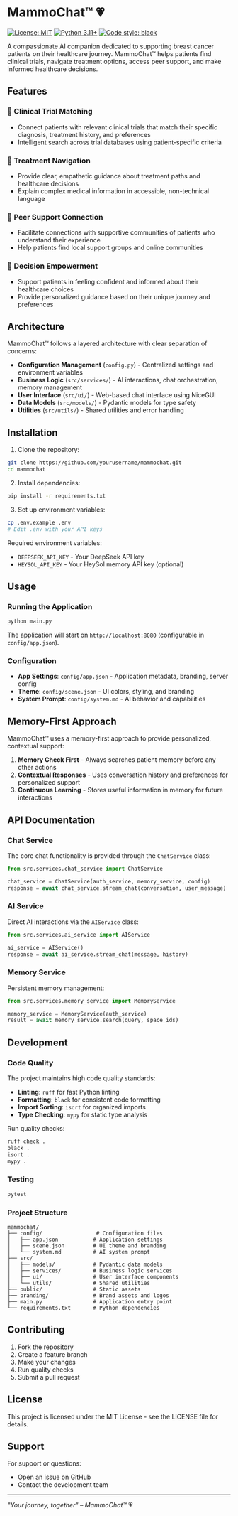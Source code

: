 # MammoChat™ 💗

[![License: MIT](https://img.shields.io/badge/License-MIT-yellow.svg)](https://opensource.org/licenses/MIT)
[![Python 3.11+](https://img.shields.io/badge/python-3.11+-blue.svg)](https://www.python.org/downloads/)
[![Code style: black](https://img.shields.io/badge/code%20style-black-000000.svg)](https://github.com/psf/black)

A compassionate AI companion dedicated to supporting breast cancer patients on their healthcare journey. MammoChat™ helps patients find clinical trials, navigate treatment options, access peer support, and make informed healthcare decisions.

## Features

### 🔬 Clinical Trial Matching
- Connect patients with relevant clinical trials that match their specific diagnosis, treatment history, and preferences
- Intelligent search across trial databases using patient-specific criteria

### 💊 Treatment Navigation
- Provide clear, empathetic guidance about treatment paths and healthcare decisions
- Explain complex medical information in accessible, non-technical language

### 👥 Peer Support Connection
- Facilitate connections with supportive communities of patients who understand their experience
- Help patients find local support groups and online communities

### 💪 Decision Empowerment
- Support patients in feeling confident and informed about their healthcare choices
- Provide personalized guidance based on their unique journey and preferences

## Architecture

MammoChat™ follows a layered architecture with clear separation of concerns:

- **Configuration Management** (`config.py`) - Centralized settings and environment variables
- **Business Logic** (`src/services/`) - AI interactions, chat orchestration, memory management
- **User Interface** (`src/ui/`) - Web-based chat interface using NiceGUI
- **Data Models** (`src/models/`) - Pydantic models for type safety
- **Utilities** (`src/utils/`) - Shared utilities and error handling

## Installation

1. Clone the repository:
```bash
git clone https://github.com/yourusername/mammochat.git
cd mammochat
```

2. Install dependencies:
```bash
pip install -r requirements.txt
```

3. Set up environment variables:
```bash
cp .env.example .env
# Edit .env with your API keys
```

Required environment variables:
- `DEEPSEEK_API_KEY` - Your DeepSeek API key
- `HEYSOL_API_KEY` - Your HeySol memory API key (optional)

## Usage

### Running the Application

```bash
python main.py
```

The application will start on `http://localhost:8080` (configurable in `config/app.json`).

### Configuration

- **App Settings**: `config/app.json` - Application metadata, branding, server config
- **Theme**: `config/scene.json` - UI colors, styling, and branding
- **System Prompt**: `config/system.md` - AI behavior and capabilities

## Memory-First Approach

MammoChat™ uses a memory-first approach to provide personalized, contextual support:

1. **Memory Check First** - Always searches patient memory before any other actions
2. **Contextual Responses** - Uses conversation history and preferences for personalized support
3. **Continuous Learning** - Stores useful information in memory for future interactions

## API Documentation

### Chat Service

The core chat functionality is provided through the `ChatService` class:

```python
from src.services.chat_service import ChatService

chat_service = ChatService(auth_service, memory_service, config)
response = await chat_service.stream_chat(conversation, user_message)
```

### AI Service

Direct AI interactions via the `AIService` class:

```python
from src.services.ai_service import AIService

ai_service = AIService()
response = await ai_service.stream_chat(message, history)
```

### Memory Service

Persistent memory management:

```python
from src.services.memory_service import MemoryService

memory_service = MemoryService(auth_service)
result = await memory_service.search(query, space_ids)
```

## Development

### Code Quality

The project maintains high code quality standards:

- **Linting**: `ruff` for fast Python linting
- **Formatting**: `black` for consistent code formatting
- **Import Sorting**: `isort` for organized imports
- **Type Checking**: `mypy` for static type analysis

Run quality checks:
```bash
ruff check .
black .
isort .
mypy .
```

### Testing

```bash
pytest
```

### Project Structure

```
mammochat/
├── config/                 # Configuration files
│   ├── app.json           # Application settings
│   ├── scene.json         # UI theme and branding
│   └── system.md          # AI system prompt
├── src/
│   ├── models/            # Pydantic data models
│   ├── services/          # Business logic services
│   ├── ui/                # User interface components
│   └── utils/             # Shared utilities
├── public/                # Static assets
├── branding/              # Brand assets and logos
├── main.py                # Application entry point
└── requirements.txt       # Python dependencies
```

## Contributing

1. Fork the repository
2. Create a feature branch
3. Make your changes
4. Run quality checks
5. Submit a pull request

## License

This project is licensed under the MIT License - see the LICENSE file for details.

## Support

For support or questions:
- Open an issue on GitHub
- Contact the development team

---

*"Your journey, together" – MammoChat™* 💗